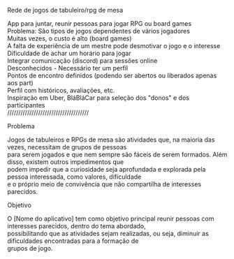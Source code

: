 Rede de jogos de tabuleiro/rpg de mesa

App para juntar, reunir pessoas para jogar RPG ou board games <br>
Problema: São tipos de jogos dependentes de vários jogadores <br>
          Muitas vezes, o custo é alto (board games) <br>
          A falta de experiência de um mestre pode desmotivar o jogo e o interesse <br>
          Dificuldade de achar um horário para jogar <br>
          Integrar comunicação (discord) para sessões online <br>
          Desconhecidos - Necessário ter um perfil <br>
          Pontos de encontro definidos (podendo ser abertos ou liberados apenas aos part) <br>
          Perfil com históricos, avaliações, etc. <br>
          Inspiração em Uber, BláBláCar para seleção dos "donos" e dos participantes <br>
/////////////////////////////////////

Problema

Jogos de tabuleiros e RPGs de mesa são atividades que, na maioria das vezes, necessitam de grupos de pessoas <br>
para serem jogados e que nem sempre são fáceis de serem formados. Além disso, existem outros impedimentos que <br>
podem impedir que a curiosidade seja aprofundada e explorada pela pessoa interessada, como valores, dificuldade <br>
e o próprio meio de convivência que não compartilha de interesses parecidos.

Objetivo

O [Nome do aplicativo] tem como objetivo principal reunir pessoas com interesses parecidos, dentro do tema abordado, <br>
possibilitando que as atividades sejam realizadas, ou seja, diminuir as dificuldades encontradas para a formação de <br>
grupos de jogo.
